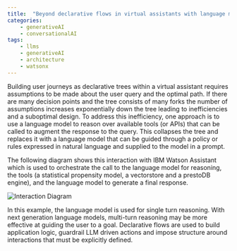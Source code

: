 ```yaml
---
title:  "Beyond declarative flows in virtual assistants with language models for single-turn and multi-turn reasoning"
categories: 
    - generativeAI
    - conversationalAI
tags: 
    - llms
    - generativeAI
    - architecture
    - watsonx
---
```


Building user journeys as declarative trees within a virtual assistant requires assumptions to be made about the user query and the optimal path. If there are many decision points and the tree consists of many forks the number of assumptions increases exponentially down the tree leading to inefficiencies and a suboptimal design. To address this inefficiency, one approach is to use a language model to reason over available tools (or APIs) that can be called to augment the response to the query. This collapses the tree and replaces it with a language model that can be guided through a policy or rules expressed in natural language and supplied to the model in a prompt.

The following diagram shows this interaction with IBM Watson Assistant which is used to orchestrate the call to the language model for reasoning, the tools (a statistical propensity model, a vectorstore and a prestoDB engine), and the language model to generate a final response.

![Interaction Diagram](/assets/images/single-turn-reasoning.png)

In this example, the language model is used for single turn reasoning. With next generation language models, multi-turn reasoning may be more effective at guiding the user to a goal. Declarative flows are used to build application logic, guardrail LLM driven actions and impose structure around interactions that must be explicitly defined.